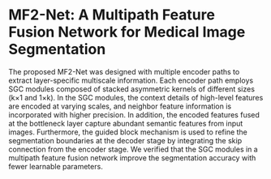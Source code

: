 # MF2-Net: A Multipath Feature Fusion Network for Medical Image Segmentation
The proposed MF2-Net was designed with multiple encoder paths to extract layer-specific multiscale information. Each encoder path employs SGC modules composed of stacked asymmetric kernels of different sizes (k×1 and 1×k). In the SGC modules, the context details of high-level features are encoded at varying scales, and neighbor feature information is incorporated with higher precision. In addition, the encoded features fused at the bottleneck layer capture abundant semantic features from input images. Furthermore, the guided block mechanism is used to refine the segmentation boundaries at the decoder stage by integrating the skip connection from the encoder stage. We verified that the SGC modules in a multipath feature fusion network improve the segmentation accuracy with fewer learnable parameters.
